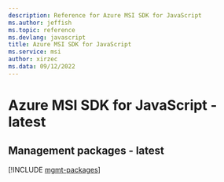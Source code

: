 ```yaml
---
description: Reference for Azure MSI SDK for JavaScript
ms.author: jeffish
ms.topic: reference
ms.devlang: javascript
title: Azure MSI SDK for JavaScript
ms.service: msi
author: xirzec
ms.data: 09/12/2022
---
```

# Azure MSI SDK for JavaScript - latest

## Management packages - latest
[!INCLUDE [mgmt-packages](msi-mgmt-index.md)]